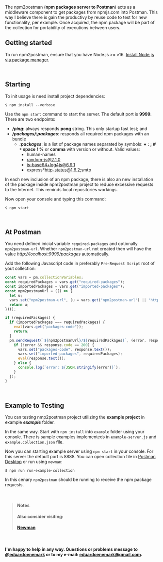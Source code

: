 
The npm2postman (**npm packages server to Postman**) acts as a middleware component to get packages from npmjs.com into Postman. This way I believe there is gain the productivy by reuse code to  test for new functionality, per example. Once acquired, the npm package will be part of the collection for portability of executions between users.


## Getting started

To run npm2postman, ensure that you have Node.js >= v16. [Install Node.js via package manager](https://nodejs.org/en/download/package-manager/).

<br />

## Starting

To init usage is need install project dependencies:

```console
$ npm install --verbose
```

Use the `npm start` command to start the server. The default port is **9999**. There are two endpoints:
 - ***/ping***: always responds **pong** string. This only startup fast test; and 
 - ***/packages/:packages***: responds all required npm packages with an bundle
     - ***:packages***: is a list of package names separated by symbols: **+** **:** **;** **#**   **`*`** **space** **!** **%** or **comma** with version or without. Valid values: 
         - human-names
         - random-js@2.1.0
         - js-base64+log4js@6.9.1
         - express*http-status@1.6.2;smtp

In each new inclusion of an npm package, there is also an new installation of the package inside npm2postman project to reduce excessive requests to the Internet. This reminds local repositories workings.

Now open your console and typing this command:

```console
$ npm start
```

<br />

## At Postman
You need defined inicial variable `required-packages` and optionally `npm2postman-url`. Whether `npm2postman-url` not created then will have the value *http://localhost:9999/packages* automatically.

Add the following Javascript code in preferably `Pre-Request Script` root  of yout collection:

```javascript
const vars = pm.collectionVariables;
const requiredPackages = vars.get("required-packages");
const importedPackages = vars.get("imported-packages");
const npm2postmanUrl = (() => {
  let u;
  vars.set("npm2postman-url", (u = vars.get("npm2postman-url") || "http://localhost:9999/packages"));
  return u;
})();

if (requiredPackages) {
  if (importedPackages === requiredPackages) {
    eval(vars.get("packages-code"));
    return;
  }
  pm.sendRequest(`${npm2postmanUrl}/${requiredPackages}`, (error, response) => {
    if (!error && response.code == 200) {
      vars.set("packages-code", response.text());
      vars.set("imported-packages", requiredPackages);
      eval(response.text());
    } else {
      console.log(`error: ${JSON.stringify(error)}`);
    }
  });
}
```

<br />

## Example to Testing
You can testing nmp2postman project utilizing the **example project** in example ***example*** folder.

In the same way. Start with `npm install` into `example` folder using your console. There is sample examples implementeds in `example-server.js` and  `example.collection.json` file.

Now you can starting example server using `npm start` in your console. For this server the default port is 8888. You can open collection file in [Postman Desktop](https://www.postman.com/downloads) or run using `newman`:

```console
$ npm run run-example-collection
```

In this cenary `npm2postman` should be running to receive the npm package requests.

<br />

> #### Notes
> #### Also consider visiting:<br />
> #### [Newman](https://github.com/postmanlabs/newman)


<br />

#### I'm happy to help in any way. Questions or problems message to **[@eduardoenemark](https://t.me/eduardoenemark)** or to my e-mail: **<eduardoenemark@gmail.com>**.
